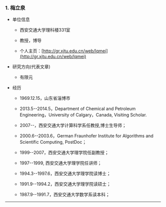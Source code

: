 ### 1. 梅立泉

* 单位信息

  * 西安交通大学理科楼331室

  * 教授，博导

  * 个人主页：[http://gr.xjtu.edu.cn/web/lqmei](http://gr.xjtu.edu.cn/web/lqmei)

* 研究方向\(代表文章\)

  * 有限元

* 经历

  * 1969.12.15，山东省淄博市

  * 2013.5--2014.5，Department of Chemical and Petroleum Engineering，University of Calgary，Canada, Visiting Scholar.

  * 2007--，西安交通大学计算科学系任教授,博士生导师；

  * 2000.6--2003.6，German Fraunhofer Institute for Algorithms and Scientific Computing, PostDoc；

  * 1999--2007，西安交通大学理学院任副教授；

  * 1997--1999, 西安交通大学理学院任讲师；

  * 1994.3--1997.6，西安交通大学理学院读博士；

  * 1991.9--1994.2，西安交通大学理学院读硕士；

  * 1987.9--1991.7，西安交通大学数学系读本科；

---



